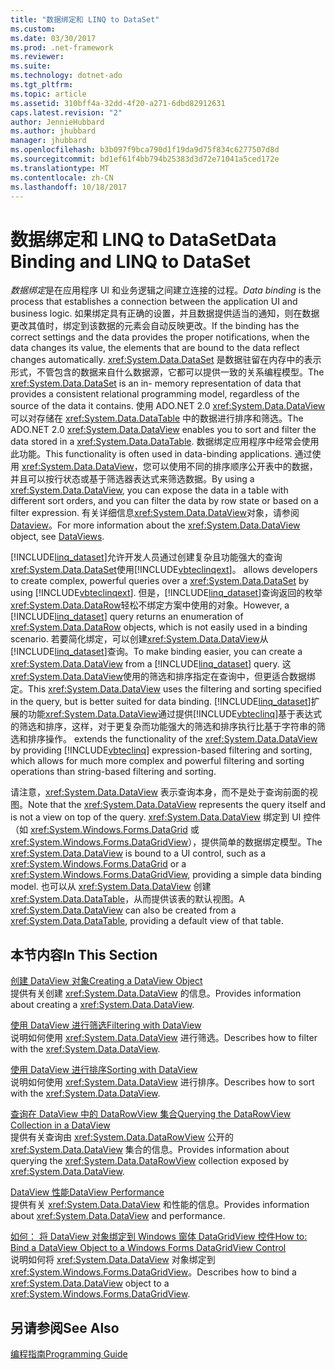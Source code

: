 ```yaml
---
title: "数据绑定和 LINQ to DataSet"
ms.custom: 
ms.date: 03/30/2017
ms.prod: .net-framework
ms.reviewer: 
ms.suite: 
ms.technology: dotnet-ado
ms.tgt_pltfrm: 
ms.topic: article
ms.assetid: 310bff4a-32dd-4f20-a271-6dbd82912631
caps.latest.revision: "2"
author: JennieHubbard
ms.author: jhubbard
manager: jhubbard
ms.openlocfilehash: b3b097f9bca790d1f19da9d75f834c6277507d8d
ms.sourcegitcommit: bd1ef61f4bb794b25383d3d72e71041a5ced172e
ms.translationtype: MT
ms.contentlocale: zh-CN
ms.lasthandoff: 10/18/2017
---
```

# <a name="data-binding-and-linq-to-dataset"></a><span data-ttu-id="70a8e-102">数据绑定和 LINQ to DataSet</span><span class="sxs-lookup"><span data-stu-id="70a8e-102">Data Binding and LINQ to DataSet</span></span>
<span data-ttu-id="70a8e-103">*数据绑定*是在应用程序 UI 和业务逻辑之间建立连接的过程。</span><span class="sxs-lookup"><span data-stu-id="70a8e-103">*Data binding* is the process that establishes a connection between the application UI and business logic.</span></span> <span data-ttu-id="70a8e-104">如果绑定具有正确的设置，并且数据提供适当的通知，则在数据更改其值时，绑定到该数据的元素会自动反映更改。</span><span class="sxs-lookup"><span data-stu-id="70a8e-104">If the binding has the correct settings and the data provides the proper notifications, when the data changes its value, the elements that are bound to the data reflect changes automatically.</span></span> <span data-ttu-id="70a8e-105"><xref:System.Data.DataSet> 是数据驻留在内存中的表示形式，不管包含的数据来自什么数据源，它都可以提供一致的关系编程模型。</span><span class="sxs-lookup"><span data-stu-id="70a8e-105">The <xref:System.Data.DataSet> is an in- memory representation of data that provides a consistent relational programming model, regardless of the source of the data it contains.</span></span> <span data-ttu-id="70a8e-106">使用 ADO.NET 2.0 <xref:System.Data.DataView> 可以对存储在 <xref:System.Data.DataTable> 中的数据进行排序和筛选。</span><span class="sxs-lookup"><span data-stu-id="70a8e-106">The ADO.NET 2.0 <xref:System.Data.DataView> enables you to sort and filter the data stored in a <xref:System.Data.DataTable>.</span></span> <span data-ttu-id="70a8e-107">数据绑定应用程序中经常会使用此功能。</span><span class="sxs-lookup"><span data-stu-id="70a8e-107">This functionality is often used in data-binding applications.</span></span> <span data-ttu-id="70a8e-108">通过使用 <xref:System.Data.DataView>，您可以使用不同的排序顺序公开表中的数据，并且可以按行状态或基于筛选器表达式来筛选数据。</span><span class="sxs-lookup"><span data-stu-id="70a8e-108">By using a <xref:System.Data.DataView>, you can expose the data in a table with different sort orders, and you can filter the data by row state or based on a filter expression.</span></span> <span data-ttu-id="70a8e-109">有关详细信息<xref:System.Data.DataView>对象，请参阅[Dataview](../../../../docs/framework/data/adonet/dataset-datatable-dataview/dataviews.md)。</span><span class="sxs-lookup"><span data-stu-id="70a8e-109">For more information about the <xref:System.Data.DataView> object, see [DataViews](../../../../docs/framework/data/adonet/dataset-datatable-dataview/dataviews.md).</span></span>  
  
 [!INCLUDE[linq_dataset](../../../../includes/linq-dataset-md.md)]<span data-ttu-id="70a8e-110">允许开发人员通过创建复杂且功能强大的查询<xref:System.Data.DataSet>使用[!INCLUDE[vbteclinqext](../../../../includes/vbteclinqext-md.md)]。</span><span class="sxs-lookup"><span data-stu-id="70a8e-110"> allows developers to create complex, powerful queries over a <xref:System.Data.DataSet> by using [!INCLUDE[vbteclinqext](../../../../includes/vbteclinqext-md.md)].</span></span> <span data-ttu-id="70a8e-111">但是，[!INCLUDE[linq_dataset](../../../../includes/linq-dataset-md.md)]查询返回的枚举<xref:System.Data.DataRow>轻松不绑定方案中使用的对象。</span><span class="sxs-lookup"><span data-stu-id="70a8e-111">However, a [!INCLUDE[linq_dataset](../../../../includes/linq-dataset-md.md)] query returns an enumeration of <xref:System.Data.DataRow> objects, which is not easily used in a binding scenario.</span></span> <span data-ttu-id="70a8e-112">若要简化绑定，可以创建<xref:System.Data.DataView>从[!INCLUDE[linq_dataset](../../../../includes/linq-dataset-md.md)]查询。</span><span class="sxs-lookup"><span data-stu-id="70a8e-112">To make binding easier, you can create a <xref:System.Data.DataView> from a [!INCLUDE[linq_dataset](../../../../includes/linq-dataset-md.md)] query.</span></span> <span data-ttu-id="70a8e-113">这<xref:System.Data.DataView>使用的筛选和排序指定在查询中，但更适合数据绑定。</span><span class="sxs-lookup"><span data-stu-id="70a8e-113">This <xref:System.Data.DataView> uses the filtering and sorting specified in the query, but is better suited for data binding.</span></span> [!INCLUDE[linq_dataset](../../../../includes/linq-dataset-md.md)]<span data-ttu-id="70a8e-114">扩展的功能<xref:System.Data.DataView>通过提供[!INCLUDE[vbteclinq](../../../../includes/vbteclinq-md.md)]基于表达式的筛选和排序，这样，对于更复杂而功能强大的筛选和排序执行比基于字符串的筛选和排序操作。</span><span class="sxs-lookup"><span data-stu-id="70a8e-114"> extends the functionality of the <xref:System.Data.DataView> by providing [!INCLUDE[vbteclinq](../../../../includes/vbteclinq-md.md)] expression-based filtering and sorting, which allows for much more complex and powerful filtering and sorting operations than string-based filtering and sorting.</span></span>  
  
 <span data-ttu-id="70a8e-115">请注意，<xref:System.Data.DataView> 表示查询本身，而不是处于查询前面的视图。</span><span class="sxs-lookup"><span data-stu-id="70a8e-115">Note that the <xref:System.Data.DataView> represents the query itself and is not a view on top of the query.</span></span> <span data-ttu-id="70a8e-116"><xref:System.Data.DataView> 绑定到 UI 控件（如 <xref:System.Windows.Forms.DataGrid> 或 <xref:System.Windows.Forms.DataGridView>），提供简单的数据绑定模型。</span><span class="sxs-lookup"><span data-stu-id="70a8e-116">The <xref:System.Data.DataView> is bound to a UI control, such as a <xref:System.Windows.Forms.DataGrid> or a <xref:System.Windows.Forms.DataGridView>, providing a simple data binding model.</span></span> <span data-ttu-id="70a8e-117">也可以从 <xref:System.Data.DataView> 创建 <xref:System.Data.DataTable>，从而提供该表的默认视图。</span><span class="sxs-lookup"><span data-stu-id="70a8e-117">A <xref:System.Data.DataView> can also be created from a <xref:System.Data.DataTable>, providing a default view of that table.</span></span>  
  
## <a name="in-this-section"></a><span data-ttu-id="70a8e-118">本节内容</span><span class="sxs-lookup"><span data-stu-id="70a8e-118">In This Section</span></span>  
 [<span data-ttu-id="70a8e-119">创建 DataView 对象</span><span class="sxs-lookup"><span data-stu-id="70a8e-119">Creating a DataView Object</span></span>](../../../../docs/framework/data/adonet/creating-a-dataview-object-linq-to-dataset.md)  
 <span data-ttu-id="70a8e-120">提供有关创建 <xref:System.Data.DataView> 的信息。</span><span class="sxs-lookup"><span data-stu-id="70a8e-120">Provides information about creating a <xref:System.Data.DataView>.</span></span>  
  
 [<span data-ttu-id="70a8e-121">使用 DataView 进行筛选</span><span class="sxs-lookup"><span data-stu-id="70a8e-121">Filtering with DataView</span></span>](../../../../docs/framework/data/adonet/filtering-with-dataview-linq-to-dataset.md)  
 <span data-ttu-id="70a8e-122">说明如何使用 <xref:System.Data.DataView> 进行筛选。</span><span class="sxs-lookup"><span data-stu-id="70a8e-122">Describes how to filter with the <xref:System.Data.DataView>.</span></span>  
  
 [<span data-ttu-id="70a8e-123">使用 DataView 进行排序</span><span class="sxs-lookup"><span data-stu-id="70a8e-123">Sorting with DataView</span></span>](../../../../docs/framework/data/adonet/sorting-with-dataview-linq-to-dataset.md)  
 <span data-ttu-id="70a8e-124">说明如何使用 <xref:System.Data.DataView> 进行排序。</span><span class="sxs-lookup"><span data-stu-id="70a8e-124">Describes how to sort with the <xref:System.Data.DataView>.</span></span>  
  
 [<span data-ttu-id="70a8e-125">查询在 DataView 中的 DataRowView 集合</span><span class="sxs-lookup"><span data-stu-id="70a8e-125">Querying the DataRowView Collection in a DataView</span></span>](../../../../docs/framework/data/adonet/querying-the-datarowview-collection-in-a-dataview.md)  
 <span data-ttu-id="70a8e-126">提供有关查询由 <xref:System.Data.DataRowView> 公开的 <xref:System.Data.DataView> 集合的信息。</span><span class="sxs-lookup"><span data-stu-id="70a8e-126">Provides information about querying the <xref:System.Data.DataRowView> collection exposed by <xref:System.Data.DataView>.</span></span>  
  
 [<span data-ttu-id="70a8e-127">DataView 性能</span><span class="sxs-lookup"><span data-stu-id="70a8e-127">DataView Performance</span></span>](../../../../docs/framework/data/adonet/dataview-performance.md)  
 <span data-ttu-id="70a8e-128">提供有关 <xref:System.Data.DataView> 和性能的信息。</span><span class="sxs-lookup"><span data-stu-id="70a8e-128">Provides information about <xref:System.Data.DataView> and performance.</span></span>  
  
 [<span data-ttu-id="70a8e-129">如何： 将 DataView 对象绑定到 Windows 窗体 DataGridView 控件</span><span class="sxs-lookup"><span data-stu-id="70a8e-129">How to: Bind a DataView Object to a Windows Forms DataGridView Control</span></span>](../../../../docs/framework/data/adonet/how-to-bind-a-dataview-object-to-a-winforms-datagridview-control.md)  
 <span data-ttu-id="70a8e-130">说明如何将 <xref:System.Data.DataView> 对象绑定到 <xref:System.Windows.Forms.DataGridView>。</span><span class="sxs-lookup"><span data-stu-id="70a8e-130">Describes how to bind a <xref:System.Data.DataView> object to a <xref:System.Windows.Forms.DataGridView>.</span></span>  
  
## <a name="see-also"></a><span data-ttu-id="70a8e-131">另请参阅</span><span class="sxs-lookup"><span data-stu-id="70a8e-131">See Also</span></span>  
 [<span data-ttu-id="70a8e-132">编程指南</span><span class="sxs-lookup"><span data-stu-id="70a8e-132">Programming Guide</span></span>](../../../../docs/framework/data/adonet/programming-guide-linq-to-dataset.md)

